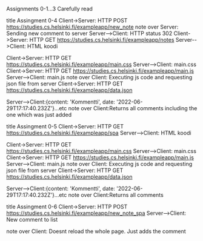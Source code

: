 Assignments 0-1...3 Carefully read

title Assingment 0-4
Client->Server: HTTP POST https://studies.cs.helsinki.fi/exampleapp/new_note note over Server: Sending new comment to server Server-->Client: HTTP status 302 Client->Server: HTTP GET https://studies.cs.helsinki.fi/exampleapp/notes Server-->Client: HTML koodi

Client->Server: HTTP GET https://studies.cs.helsinki.fi/exampleapp/main.css Server-->Client: main.css Client->Server: HTTP GET https://studies.cs.helsinki.fi/exampleapp/main.js Server-->Client: main.js note over Client: Executing js code and requesting json file from server Client->Server: HTTP GET https://studies.cs.helsinki.fi/exampleapp/data.json

Server-->Client:{content: 'Kommentti', date: '2022-06-29T17:17:40.232Z'}...etc note over Client:Returns all comments including the one which was just added


title Assingment 0-5
Client->Server: HTTP GET https://studies.cs.helsinki.fi/exampleapp/spa Server-->Client: HTML koodi

Client->Server: HTTP GET https://studies.cs.helsinki.fi/exampleapp/main.css Server-->Client: main.css Client->Server: HTTP GET https://studies.cs.helsinki.fi/exampleapp/main.js Server-->Client: main.js note over Client: Executing js code and requesting json file from server Client->Server: HTTP GET https://studies.cs.helsinki.fi/exampleapp/data.json

Server-->Client:{content: 'Kommentti', date: '2022-06-29T17:17:40.232Z'}...etc note over Client:Returns all comments


title Assingment 0-6
Client->Server: HTTP POST https://studies.cs.helsinki.fi/exampleapp/new_note_spa Server-->Client: New comment to list

note over Client: Doesnt reload the whole page. Just adds the comment
